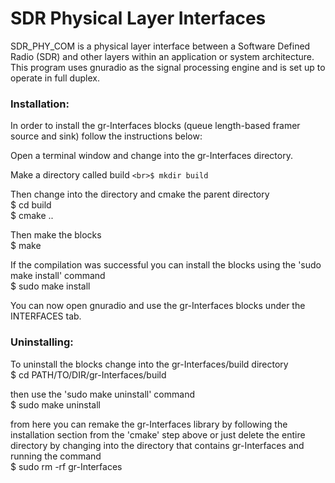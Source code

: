 <h1>SDR Physical Layer Interfaces</h1>

SDR_PHY_COM is a physical layer interface between a Software Defined Radio (SDR) and other layers within an application or system architecture. This program uses gnuradio as the signal processing engine and is set up to operate in full duplex.

<h3>Installation:</h3>

In order to install the gr-Interfaces blocks (queue length-based framer source and sink) follow the instructions below:

Open a terminal window and change into the gr-Interfaces directory.

Make a directory called build
```<br>$ mkdir build```

Then change into the directory and cmake the parent directory
<br>$ cd build
<br>$ cmake ..

Then make the blocks
<br>$ make

If the compilation was successful you can install the blocks using the 'sudo make install' command
<br>$ sudo make install

You can now open gnuradio and use the gr-Interfaces blocks under the INTERFACES tab.

<h3>Uninstalling:</h3>

To uninstall the blocks change into the gr-Interfaces/build directory
<br>$ cd PATH/TO/DIR/gr-Interfaces/build

then use the 'sudo make uninstall' command
<br>$ sudo make uninstall

from here you can remake the gr-Interfaces library by following the installation section from the 'cmake' step above or just delete the entire directory by changing into the directory that contains gr-Interfaces and running the command
<br>$ sudo rm -rf gr-Interfaces

